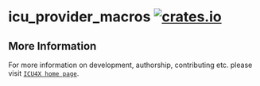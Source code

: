 # icu_provider_macros [![crates.io](https://img.shields.io/crates/v/icu_provider_macros)](https://crates.io/crates/icu_provider_macros)



## More Information

For more information on development, authorship, contributing etc. please visit [`ICU4X home page`](https://github.com/unicode-org/icu4x).
